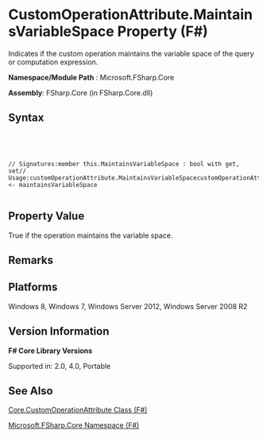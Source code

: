# CustomOperationAttribute.MaintainsVariableSpace Property (F#)

Indicates if the custom operation maintains the variable space of the query or computation expression.

**Namespace/Module Path** : Microsoft.FSharp.Core

**Assembly**: FSharp.Core (in FSharp.Core.dll)


## Syntax



```




// Signatures:member this.MaintainsVariableSpace : bool with get, set// Usage:customOperationAttribute.MaintainsVariableSpacecustomOperationAttribute.MaintainsVariableSpace <- maintainsVariableSpace


```





## Property Value
True if the operation maintains the variable space.


## Remarks

## Platforms
Windows 8, Windows 7, Windows Server 2012, Windows Server 2008 R2


## Version Information
**F# Core Library Versions**

Supported in: 2.0, 4.0, Portable




## See Also
[Core.CustomOperationAttribute Class &#40;F&#35;&#41;](Core.CustomOperationAttribute-Class-%5BFSharp%5D.md)

[Microsoft.FSharp.Core Namespace &#40;F&#35;&#41;](Microsoft.FSharp.Core-Namespace-%5BFSharp%5D.md)

